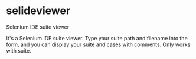 # selideviewer
Selenium IDE suite viewer

It's a Selenium IDE suite viewer. Type your suite path and filename into the form, and you can display your suite and cases with comments. Only works with suite.
